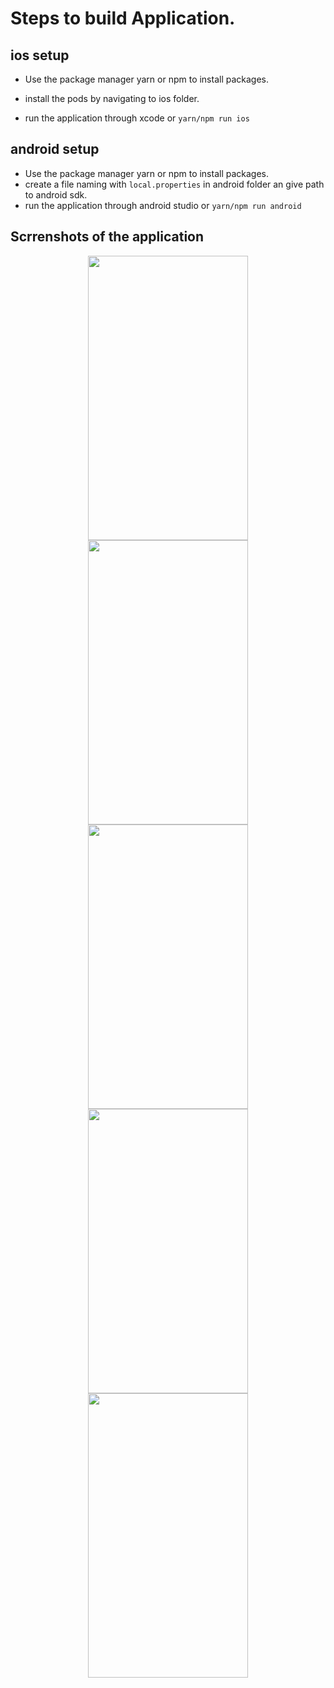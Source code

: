# Steps to build Application.

## ios setup

- Use the package manager yarn or npm to install packages.
- install the pods by navigating to ios folder.

- run the application through xcode or `yarn/npm run ios`

## android setup

- Use the package manager yarn or npm to install packages.
- create a file naming with `local.properties` in android folder an give path to android sdk.
- run the application through android studio or `yarn/npm run android`

## Scrrenshots of the application
<p align="center">
  <img src="https://user-images.githubusercontent.com/22423684/153730118-eaffc468-32f5-4410-8901-1e3fb4d2d469.png" width="256" height="455">
  <img src="https://user-images.githubusercontent.com/22423684/153730115-c762f3fa-12ae-4027-ab7a-3c00a5bede01.png" width="256" height="455">
  <img src="https://user-images.githubusercontent.com/22423684/153730112-97c7182c-bd80-4647-81d2-8aa7ec635123.png" width="256" height="455">
  <img src="https://user-images.githubusercontent.com/22423684/153730113-0c5e9b12-0df0-4d0a-819b-93cd3ffb1fe7.png" width="256" height="455">
  <img src="https://user-images.githubusercontent.com/22423684/153730107-de56fa9c-f6b7-4bf6-8b07-a8bd03ec6047.png" width="256" height="455">
</p>

